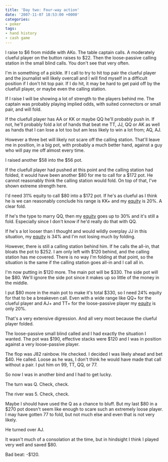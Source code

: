 ```yaml
---
title: 'Day two: Four-way action'
date: '2007-11-07 18:53:00 +0000'
categories:
- poker
tags:
- hand history
- cash game
---
```

I raise to $6 from middle with AKo. The table captain calls. A moderately
clueful player on the button raises to $22. Then the loose-passive calling
station in the small blind calls. You don't see that very often.

I'm in something of a pickle. If I call to try to hit top pair the clueful
player and the journalist will likely overcall and I will find myself in a
difficult position if I don't hit top pair. If I do hit, it may be hard to get
paid off by the cluefull player, or maybe even the calling station.

If I raise I will be showing a lot of strength to the players behind me. The
captain was probably playing implied odds, with suited connectors or small pair,
and will fold.

If the cluefull player has AA or KK or maybe QQ he'll probably push in. If not,
he'll probably fold a lot of hands that beat me TT, JJ, QQ or AK as well as
hands that I can lose a lot too but am less likely to win a lot from; AQ, AJ.

However a three bet will likely not scare off the calling station. That'll leave
me in position, in a big pot, with probably a much better hand, against a guy
who will pay me off almost every time.

I raised another $58 into the $56 pot.

If the cluefull player had pushed at this point and the calling station had
folded, it would have been another $80 for me to call for a $172 pot. He cannot
reasonably think the calling station would fold. On top of that, I've shown
extreme strength here.

I'd need 31% equity to call $80 into a $172 pot. If he's as clueful as I think
he is we can reasonably conclude his range is KK+ and my
[equity](http://www.notedpokerauthority.com/poker-tools?ql=c8e9e184d075) is 20%.
A clear fold.

If he's the type to marry QQ, then my
[equity](http://www.notedpokerauthority.com/poker-tools?ql=2ab6e05e1d42) goes up
to 30% and it's still a fold. Especially since I don't know if he'd really do
that with QQ.

If he's a lot looser than I thought and would wildly overplay JJ in this
situation, my
[equity](http://www.notedpokerauthority.com/poker-tools?ql=e622d1dc95b6) is 34%
and I'm not losing much by folding.

However, there is still a calling station behind him. If he calls the all-in,
that bloats the pot to $252. I am only left with $120 behind, and the calling
station has me covered. There is no way I'm folding at that point, so the
situation is the same if the calling station goes all-in and I call all in.

I'm now putting in $120 more. The main pot will be $330. The side pot will be
$80. We'll ignore the side pot since it makes up so little of the money in the
middle.

I put $80 more in the main pot to make it's total $330, so I need 24% equity for
that to be a breakeven call. Even with a wide range like QQ+ for the clueful
player and AJ+ and TT+ for the loose-passive player my
[equity](http://www.notedpokerauthority.com/poker-tools?ql=676e82ccb6bc) is only
20%.

That's a very extensive digression. And all very moot because the clueful player
folded.

The loose-passive small blind called and I had exactly the situation I wanted.
The pot was $190, effective stacks were $120 and I was in position against a
very loose-passive player.

The flop was J82 rainbow. He checked. I decided I was likely ahead and bet $40.
He called. Loose as he was, I don't think he would have made that call without a
pair. I put him on 99, TT, QQ, or 77.

So now I was in another bind and I had to get lucky.

The turn was Q. Check, check.

The river was 5. Check, check.

Maybe I should have used the Q as a chance to bluff. But my last $80 in a $270
pot doesn't seem like enough to scare such an extremely loose player. I may have
gotten 77 to fold, but not much else and even that is not very likely.

He turned over AJ.

It wasn't much of a consolation at the time, but in hindsight I think I played
very well and saved $80.

Bad beat: -$120.
